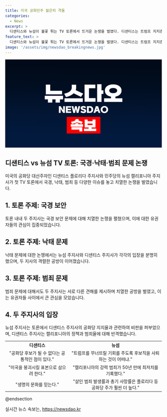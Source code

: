```yaml
---
title: 미국 공화민주 젊은피 격돌
categories:
  - News
excerpt: >
  디샌티스와 뉴섬이 불꽃 튀는 TV 토론에서 뜨거운 논쟁을 벌였다. 디샌티스는 트럼프 지지층을 사로잡기 위해 노력하며, 뉴섬은 캘리포니아 주지사로서의 역량을 과시했다. 국경, 낙태, 총기 문제 등을 논의하며 상대를 비판하고 자신의 입장을 강조했다. 토론은 정책적 차이뿐 아니라 개인적 공격으로 번지며 열띤 대결을 펼쳤다. 두 주지사는 고전하고 있는 이미지와 잠재적인 대선 출마 가능성에 대한 관심도 끌었다.
feature_text: >
  디샌티스와 뉴섬이 불꽃 튀는 TV 토론에서 뜨거운 논쟁을 벌였다. 디샌티스는 트럼프 지지층을 사로잡기 위해 노력하며, 뉴섬은 캘리포니아 주지사로서의 역량을 과시했다. 국경, 낙태, 총기 문제 등을 논의하며 상대를 비판하고 자신의 입장을 강조했다. 토론은 정책적 차이뿐 아니라 개인적 공격으로 번지며 열띤 대결을 펼쳤다. 두 주지사는 고전하고 있는 이미지와 잠재적인 대선 출마 가능성에 대한 관심도 끌었다.
image: '/assets/img/newsdao_breakingnews.jpg'
---
```


<p><img src="/assets/img/newsdao_breakingnews.jpg" alt="bookingtag 속보" /></p>

<h2>디샌티스 vs 뉴섬 TV 토론: 국경·낙태·범죄 문제 논쟁</h2>

<p data-ke-size="size16">미국의 공화당 대선주자인 디샌티스 플로리다 주지사와 민주당의 뉴섬 캘리포니아 주지사가 첫 TV 토론에서 국경, 낙태, 범죄 등 다양한 이슈를 놓고 치열한 논쟁을 벌였습니다.</p>

<h2 data-ke-size="size26">1. 토론 주제: 국경 보안</h2>

<p data-ke-size="size16">토론 내내 두 주지사는 국경 보안 문제에 대해 치열한 논쟁을 펼쳤으며, 이에 대한 유권자들의 관심이 집중되었습니다.</p>

<h2 data-ke-size="size26">2. 토론 주제: 낙태 문제</h2>

<p data-ke-size="size16">낙태 문제에 대한 논쟁에서는 뉴섬 주지사와 디샌티스 주지사가 각각의 입장을 분명히 했으며, 두 지사의 격렬한 공방이 이어졌습니다.</p>

<h2 data-ke-size="size26">3. 토론 주제: 범죄 문제</h2>

<p data-ke-size="size16">범죄 문제에 대해서도 두 주지사는 서로 다른 견해를 제시하며 치열한 공방을 벌였고, 이는 유권자들 사이에서 큰 관심을 모았습니다.</p>

<h2 data-ke-size="size26">4. 두 주지사의 입장</h2>

<p data-ke-size="size16">뉴섬 주지사는 토론에서 디샌티스 주지사의 공화당 지지율과 관련하여 비판을 퍼부었으며, 디샌티스 주지사는 캘리포니아의 정책과 범죄율에 대해 반격했습니다.</p>

<table>
<tbody>
<tr>
<td style="text-align: center; height: 17px;"><b>디샌티스</b></td>
<td style="text-align: center; height: 17px;"><b>뉴섬</b></td>
</tr>
<tr>
<td style="text-align: center; height: 17px;">"공화당 후보가 될 수 없다는 공통적인 점이 있다."</td>
<td style="text-align: center; height: 17px;">"트럼프를 무너뜨릴 기회를 주도록 후보직을 사퇴하는 것이 어떠냐."</td>
</tr>
<tr>
<td style="text-align: center; height: 17px;">"미국을 붕괴시킬 표본으로 삼으려 한다."</td>
<td style="text-align: center; height: 17px;">"캘리포니아의 강력 범죄가 50년 만에 최저치를 기록했다."</td>
</tr>
<tr>
<td style="text-align: center; height: 17px;">"생명의 문화를 믿는다."</td>
<td style="text-align: center; height: 17px;">"살인 범죄 발생률과 총기 사망률은 플로리다 등 공화당 주가 훨씬 더 높다."</td>
</tr>
</tbody>
</table>

<p>@endsection</p>
실시간 뉴스 속보는, <a href="https://newsdao.kr" rel="dofollow">https://newsdao.kr</a>


